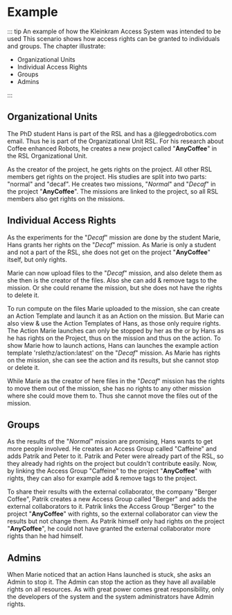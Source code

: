 # Example

::: tip An example of how the Kleinkram Access System was intended to be used
This scenario shows how access rights can be granted to individuals and groups.
The chapter illustrate:

-   Organizational Units
-   Individual Access Rights
-   Groups
-   Admins

:::

## Organizational Units

The PhD student Hans is part of the RSL and has a @leggedrobotics.com email. Thus he is part of the Organizational Unit RSL.
For his research about Coffee enhanced Robots, he creates a new project called "**AnyCoffee**" in the RSL Organizational Unit.

As the creator of the project, he gets <Delete/> rights on the project. All other RSL members get <Create/> rights on the project.
His studies are split into two parts: "normal" and "decaf". He creates two missions, "_Normal_" and "_Decaf_" in the project "**AnyCoffee**".
The missions are linked to the project, so all RSL members also get <Create/> rights on the missions.

## Individual Access Rights

As the experiments for the "_Decaf_" mission are done by the student Marie, Hans grants her <Modify/> rights on the "_Decaf_" mission.
As Marie is only a student and not a part of the RSL, she does not get <Create/> on the project "**AnyCoffee**" itself,
but only <Read hint="While against the schema of inherited rights, this is needed so that she can do anything with the mission"/> rights.

Marie can now upload files to the "_Decaf_" mission, and also delete them as she then is the creator of the files.
Also she can add & remove tags to the mission. Or she could rename the mission, but she does not have the rights to delete it.

To run compute on the files Marie uploaded to the mission, she can create an Action Template and launch it as an Action on the mission.
But Marie can also view & use the Action Templates of Hans, as those only require <Any/> rights. The Action Marie launches can
only be stopped by her as the <Creator/> or by Hans as he has <Delete/> rights on the Project, thus on the mission and thus on the action.
To show Marie how to launch actions, Hans can launches the example action template 'rslethz/action:latest' on the "_Decaf_" mission.
As Marie has <Modify/> rights on the mission, she can see the action and its results, but she cannot stop or delete it.

While Marie as the creator of here files in the "_Decaf_" mission has the rights to move them out of the mission, she has no rights to any other mission
where she could move them to. Thus she cannot move the files out of the mission.

## Groups

As the results of the "_Normal_" mission are promising, Hans wants to get more people involved. He creates an Access Group called "Caffeine" and adds Patrik and Peter to it.
Patrik and Peter were already part of the RSL, so they already had <Create/> rights on the project but couldn't contribute easily.
Now, by linking the Access Group "Caffeine" to the project "**AnyCoffee**" with <Modify/> rights, they can also for example add & remove tags to the project.

To share their results with the external collaborator, the company "Berger Coffee", Patrik creates a new Access Group called "Berger" and adds the external collaborators to it.
Patrik links the Access Group "Berger" to the project "**AnyCoffee**" with <Read/> rights, so the external collaborator can view the results but not change them.
As Patrik himself only had <Modify/> rights on the project "**AnyCoffee**", he could not have granted the external collaborator more rights than he had himself.

## Admins

When Marie noticed that an action Hans launched is stuck, she asks an Admin to stop it. The Admin can stop the action as they
have all available rights on all resources. As with great power comes great responsibility, only the developers of the system and the system administrators have Admin rights.
